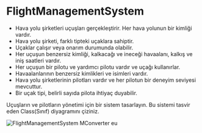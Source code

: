 # FlightManagementSystem

* Hava yolu şirketleri uçuşları gerçekleştirir. Her hava yolunun bir kimliği vardır.
* Hava yolu şirketi, farklı tipteki uçaklara sahiptir.
* Uçaklar çalışır veya onarım durumunda olabilir.
* Her uçuşun benzersiz kimliği, kalkacağı ve ineceği havaalanı, kalkış ve iniş saatleri vardır.
* Her uçuşun bir pilotu ve yardımcı pilotu vardır ve uçağı kullanırlar.
* Havaalanlarının benzersiz kimlikleri ve isimleri vardır.
* Hava yolu şirketlerinin pilotları vardır ve her pilotun bir deneyim seviyesi mevcuttur.
* Bir uçak tipi, belirli sayıda pilota ihtiyaç duyabilir.

Uçuşların ve pilotların yönetimi için bir sistem tasarlayın.
Bu sistemi tasvir eden Class(Sınıf) diyagramını çiziniz.

![FlightManagementSystem  MConverter eu](https://github.com/egebatukocak/Patika.dev-OOP/assets/99660189/6756fb3d-24e7-439e-a2e4-f8fcac23259e)

